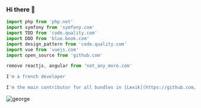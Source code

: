 ### Hi there 👋

```ts
import php from 'php.net'
import symfony from 'symfony.com'
import TDD from 'code.quality.com'
import DDD from 'blue.book.com'
import design_pattern from 'code.quality.com'
import vue from 'vuejs.com'
import open_source from 'github.com'

remove reactjs, angular from 'not_any_more.com'

I'm a french developer

I'm the main contributor for all bundles in [Lexik](https://github.com/lexik)

```

![george](https://i.giphy.com/media/XzuRo6oNqFDOg/giphy.webp)
